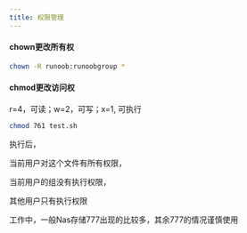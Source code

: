 ```yaml
---
title: 权限管理
---
```


#### chown更改所有权
``` bash
chown -R runoob:runoobgroup *
```
#### chmod更改访问权
r=4，可读；w=2，可写；x=1, 可执行
``` bash
chmod 761 test.sh
```
执行后，

当前用户对这个文件有所有权限，

当前用户的组没有执行权限，

其他用户只有执行权限

工作中，一般Nas存储777出现的比较多，其余777的情况谨慎使用
